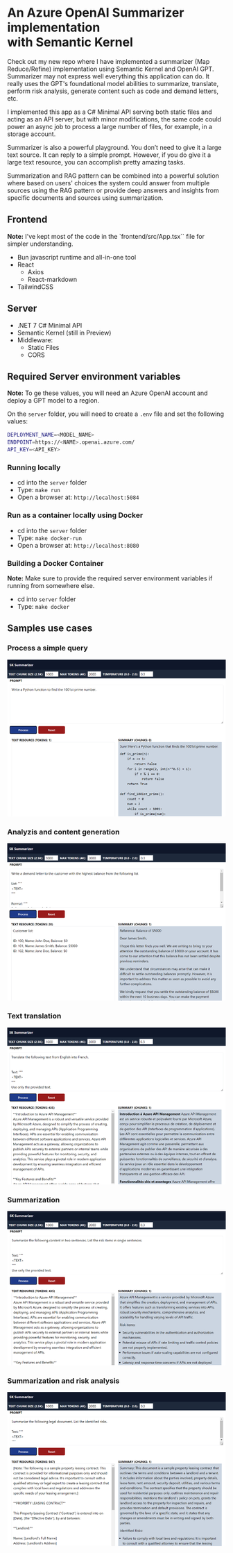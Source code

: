 # An Azure OpenAI Summarizer implementation <br/>with Semantic Kernel

Check out my new repo where I have implemented a summarizer (Map Reduce/Refine) implementation using Semantic Kernel and OpenAI GPT. Summarizer may not express well everything this application can do. It really uses the GPT's foundational model abilities to summarize, translate, perform risk analysis, generate content such as code and demand letters, etc.

I implemented this app as a C# Minimal API serving both static files and acting as an API server, but with minor modifications, the same code could power an async job to process a large number of files, for example, in a storage account.

Summarizer is also a powerful playground. You don’t need to give it a large text source. It can reply to a simple prompt. However, if you do give it a large text resource, you can accomplish pretty amazing tasks.

Summarization and RAG pattern can be combined into a powerful solution where based on users' choices the system could answer from multiple sources using the RAG pattern or provide deep answers and insights from specific documents and sources using summarization.

## Frontend

**Note:** I've kept most of the code in the `frontend/src/App.tsx`` file for simpler understanding.

- Bun javascript runtime and all-in-one tool
- React
  - Axios
  - React-markdown
- TailwindCSS

## Server

- .NET 7 C# Minimal API
- Semantic Kernel (still in Preview)
- Middleware:
  - Static Files
  - CORS

## Required Server environment variables

**Note:** To ge these values, you will need an Azure OpenAI account and deploy a GPT model to a region.

On the `server` folder, you will need to create a `.env` file and set the following values:

```bash
DEPLOYMENT_NAME=<MODEL_NAME>
ENDPOINT=https://<NAME>.openai.azure.com/
API_KEY=<API_KEY>
```

### Running locally

- cd into the `server` folder
- Type: `make run`
- Open a browser at: `http://localhost:5084`

### Run as a container locally using Docker

- cd into the `server` folder
- Type: `make docker-run`
- Open a browser at: `http://localhost:8080`

### Building a Docker Container

**Note:** Make sure to provide the required server environment variables if running from somewhere else.

- cd into `server` folder
- Type: `make docker`

## Samples use cases

### Process a simple query

![Picture shows an image of a answer to a simple prompt](images/sksm-1.png)

### Analyzis and content generation

![Picture shows the system finding a delinquent customer and writing a letter](images/sksm-2.png)

### Text translation

![Picture shows an image of a text document being translated from English to Urdu](images/sksm-3.png)

### Summarization

![Picture shows of a document being summarized.](images/sksm-4.png)

### Summarization and risk analysis

![Picture shows a legal document being summarized and analyzed for risks.](images/sksm-5.png)
